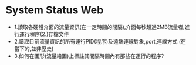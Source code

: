 # System Status Web
* 1.讀取各硬體介面的流量資訊(在一定時間的間隔),介面每秒超過2MB流量者,進行運行程序(2.)存檔文件
* 2.讀取目前流量資訊的所有運行PID(程序)及遠端連線對象,port,連線方式 (在當下的,並非歷史)
* 3.如何在圖形(流量繪圖)上標註其間隔時間內有那些在運行的程序?
